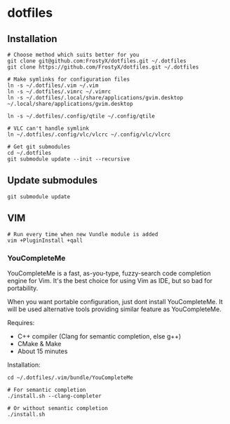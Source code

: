 # dotfiles
## Installation

	# Choose method which suits better for you
	git clone git@github.com:FrostyX/dotfiles.git ~/.dotfiles
	git clone https://github.com/FrostyX/dotfiles.git ~/.dotfiles

	# Make symlinks for configuration files
	ln -s ~/.dotfiles/.vim ~/.vim
	ln -s ~/.dotfiles/.vimrc ~/.vimrc
	ln -s ~/.dotfiles/.local/share/applications/gvim.desktop ~/.local/share/applications/gvim.desktop

	ln -s ~/.dotfiles/.config/qtile ~/.config/qtile

	# VLC can't handle symlink
	ln ~/.dotfiles/.config/vlc/vlcrc ~/.config/vlc/vlcrc

	# Get git submodules
	cd ~/.dotfiles
	git submodule update --init --recursive

## Update submodules

	git submodule update

## VIM

	# Run every time when new Vundle module is added
	vim +PluginInstall +qall

### YouCompleteMe
YouCompleteMe is a fast, as-you-type, fuzzy-search code completion engine for Vim. It's the best choice for using Vim as IDE, but so bad for portability.

When you want portable configuration, just dont install YouCompleteMe. It will be used alternative tools providing similar feature as YouCompleteMe.

Requires:

- C++ compiler (Clang for semantic completion, else g++)
- CMake & Make
- About 15 minutes


Installation:

	cd ~/.dotfiles/.vim/bundle/YouCompleteMe

	# For semantic completion
	./install.sh --clang-completer

	# Or without semantic completion
	./install.sh
